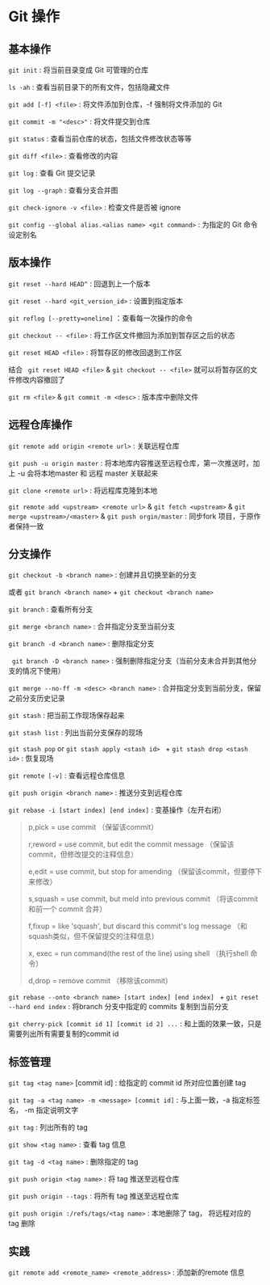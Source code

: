# Git 操作

## 基本操作

`git init` : 将当前目录变成 Git 可管理的仓库

`ls -ah` : 查看当前目录下的所有文件，包括隐藏文件

`git add [-f] <file>` : 将文件添加到仓库，-f 强制将文件添加的 Git

`git commit -m "<desc>"` : 将文件提交到仓库

`git status` : 查看当前仓库的状态，包括文件修改状态等等

`git diff <file>` : 查看修改的内容

`git log` : 查看 Git 提交记录

`git log --graph` : 查看分支合并图

`git check-ignore -v <file>` : 检查文件是否被 ignore

`git config --global alias.<alias name> <git command>` : 为指定的 Git 命令设定别名



## 版本操作

`git reset --hard HEAD^` : 回退到上一个版本

`git reset --hard <git_version_id>` : 设置到指定版本

`git reflog [--pretty=oneline]` ：查看每一次操作的命令

`git checkout -- <file>` : 将工作区文件撤回为添加到暂存区之后的状态

`git reset HEAD <file>` : 将暂存区的修改回退到工作区

结合 ` git reset HEAD <file>`  & `git checkout -- <file>` 就可以将暂存区的文件修改内容撤回了

`git rm <file>` & `git commit -m <desc>` : 版本库中删除文件



## 远程仓库操作

`git remote add origin <remote url>` : 关联远程仓库

`git push -u origin master` : 将本地库内容推送至远程仓库，第一次推送时，加上 -u 会将本地master 和 远程 master 关联起来

`git clone <remote url>` : 将远程库克隆到本地



`git remote add <upstream> <remote url>`  &  `git fetch <upstream>` & `git merge <upstream>/<master>` & `git push orgin/master` : 同步fork 项目，于原作者保持一致



## 分支操作

`git checkout -b <branch name>` : 创建并且切换至新的分支

或者 `git branch <branch name>`  + `git checkout <branch name>`

`git branch` : 查看所有分支

`git merge <branch name>` : 合并指定分支至当前分支

`git branch -d <branch name>` : 删除指定分支 

` git branch -D <branch name>` : 强制删除指定分支（当前分支未合并到其他分支的情况下使用）

`git merge --no-ff -m <desc> <branch name>` : 合并指定分支到当前分支，保留之前分支历史记录

`git stash` : 把当前工作现场保存起来

`git stash list` : 列出当前分支保存的现场

`git stash pop`  or `git stash apply <stash id> ` + `git stash drop <stash id>` : 恢复现场

`git remote [-v]` : 查看远程仓库信息

`git push origin <branch name>` : 推送分支到远程仓库

`git rebase -i [start index] [end index]` : 变基操作（左开右闭）

> p,pick = use commit （保留该commit）
>
> r,reword = use commit, but edit the commit message （保留该commit，但修改提交的注释信息）
>
> e,edit = use commit, but stop for amending （保留该commit，但要停下来修改）
>
> s,squash = use commit, but meld into previous commit （将该commit 和前一个 commit 合并）
>
> f,fixup = like 'squash', but discard this commit's log message （和 squash类似，但不保留提交的注释信息）
>
> x, exec = run command(the rest of the line) using shell （执行shell 命令）
>
> d,drop = remove commit （移除该commit）

`git rebase --onto <branch name> [start index] [end index] ` + `git reset --hard end index` : 将branch 分支中指定的 commits 复制到当前分支

`git cherry-pick [commit id 1] [commit id 2] ...` : 和上面的效果一致，只是需要列出所有需要复制的commit id



## 标签管理

`git tag <tag name>` [commit id] : 给指定的 commit id 所对应位置创建 tag

`git tag -a <tag name> -m <message> [commit id]` : 与上面一致，-a 指定标签名， -m 指定说明文字

`git tag` : 列出所有的 tag

`git show <tag name>` : 查看 tag 信息

`git tag -d <tag name>` : 删除指定的 tag

`git push origin <tag name>` : 将 tag 推送至远程仓库

`git push origin --tags` : 将所有 tag 推送至远程仓库

`git push origin :/refs/tags/<tag name>` : 本地删除了 tag， 将远程对应的 tag 删除



## 实践

`git remote add <remote_name> <remote_address>`  : 添加新的remote 信息


